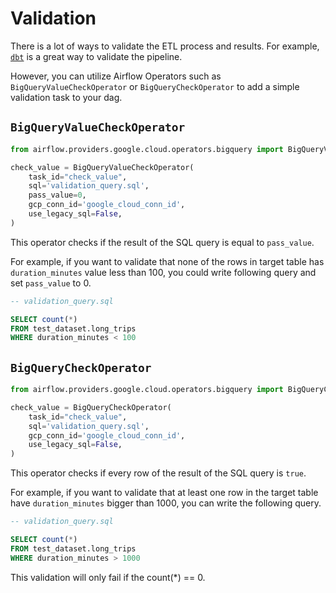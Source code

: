 # Validation

There is a lot of ways to validate the ETL process and results. For example, [`dbt`](https://www.getdbt.com/) is a great way to validate the pipeline.

However, you can utilize Airflow Operators such as `BigQueryValueCheckOperator` or `BigQueryCheckOperator` to add a simple validation task to your dag. 

## `BigQueryValueCheckOperator`

```python
from airflow.providers.google.cloud.operators.bigquery import BigQueryValueCheckOperator

check_value = BigQueryValueCheckOperator(
    task_id="check_value",
    sql='validation_query.sql',
    pass_value=0,
    gcp_conn_id='google_cloud_conn_id',
    use_legacy_sql=False,
)
```
This operator checks if the result of the SQL query is equal to `pass_value`. 

For example, if you want to validate that none of the rows in target table has `duration_minutes` value less than 100, 
you could write following query and set `pass_value` to 0. 
```sql
-- validation_query.sql 

SELECT count(*)
FROM test_dataset.long_trips
WHERE duration_minutes < 100
```

## `BigQueryCheckOperator`

```python
from airflow.providers.google.cloud.operators.bigquery import BigQueryCheckOperator

check_value = BigQueryCheckOperator(
    task_id="check_value",
    sql='validation_query.sql',
    gcp_conn_id='google_cloud_conn_id',
    use_legacy_sql=False,
)
```
This operator checks if every row of the result of the SQL query is `true`. 

For example, if you want to validate that at least one row in the target table have `duration_minutes` bigger than 1000,
you can write the following query. 
```sql
-- validation_query.sql 

SELECT count(*)
FROM test_dataset.long_trips
WHERE duration_minutes > 1000
```
This validation will only fail if the count(*) == 0.